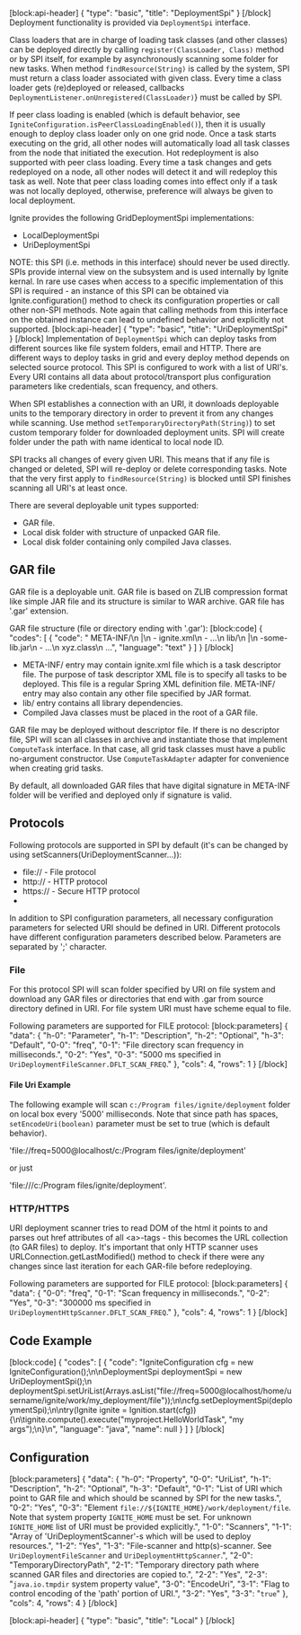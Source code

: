 [block:api-header]
{
  "type": "basic",
  "title": "DeploymentSpi"
}
[/block]
Deployment functionality is provided via `DeploymentSpi` interface.

Class loaders that are in charge of loading task classes (and other classes) can be deployed directly by calling `register(ClassLoader, Class)` method or by SPI itself, for example by asynchronously scanning some folder for new tasks. When method `findResource(String)` is called by the system, SPI must return a class loader associated with given class. Every time a class loader gets (re)deployed or released, callbacks `DeploymentListener.onUnregistered(ClassLoader)`} must be called by SPI.

If peer class loading is enabled (which is default behavior, see `IgniteConfiguration.isPeerClassLoadingEnabled()`), then it is usually enough to deploy class loader only on one grid node. Once a task starts executing on the grid, all other nodes will automatically load all task classes from the node that initiated the execution. Hot redeployment is also supported with peer class loading. Every time a task changes and gets redeployed on a node, all other nodes will detect it and will redeploy this task as well. Note that peer class loading comes into effect only if a task was not locally deployed, otherwise, preference will always be given to local deployment.

Ignite provides the following GridDeploymentSpi implementations:
  * LocalDeploymentSpi
  * UriDeploymentSpi

NOTE: this SPI (i.e. methods in this interface) should never be used directly. SPIs provide internal view on the subsystem and is used internally by Ignite kernal. In rare use cases when access to a specific implementation of this SPI is required - an instance of this SPI can be obtained via Ignite.configuration() method to check its configuration properties or call other non-SPI methods. Note again that calling methods from this interface on the obtained instance can lead to undefined behavior and explicitly not supported.
[block:api-header]
{
  "type": "basic",
  "title": "UriDeploymentSpi"
}
[/block]
Implementation of `DeploymentSpi` which can deploy tasks from different sources like file system folders, email and HTTP. There are different ways to deploy tasks in grid and every deploy method depends on selected source protocol. This SPI is configured to work with a list of URI's. Every URI contains all data about protocol/transport plus configuration parameters like credentials, scan frequency, and others.

When SPI establishes a connection with an URI, it downloads deployable units to the temporary directory in order to prevent it from any changes while scanning. Use method `setTemporaryDirectoryPath(String)`) to set custom temporary folder for downloaded deployment units. SPI will create folder under the path with name identical to local node ID.

SPI tracks all changes of every given URI. This means that if any file is changed or deleted, SPI will re-deploy or delete corresponding tasks. Note that the very first apply to `findResource(String)` is blocked until SPI finishes scanning all URI's at least once.

There are several deployable unit types supported:
  * GAR file.
  * Local disk folder with structure of unpacked GAR file.
  * Local disk folder containing only compiled Java classes.

## GAR file
GAR file is a deployable unit. GAR file is based on ZLIB compression format like simple JAR file and its structure is similar to WAR archive. GAR file has '.gar' extension.

GAR file structure (file or directory ending with '.gar'):
[block:code]
{
  "codes": [
    {
      "code": "      META-INF/\n              |\n               - ignite.xml\n               - ...\n      lib/\n         |\n          -some-lib.jar\n          - ...\n      xyz.class\n      ...",
      "language": "text"
    }
  ]
}
[/block]
  * META-INF/ entry may contain ignite.xml file which is a task descriptor file. The purpose of task descriptor XML file is to specify all tasks to be deployed. This file is a regular Spring XML definition file. META-INF/ entry may also contain any other file specified by JAR format.
  * lib/ entry contains all library dependencies.
  * Compiled Java classes must be placed in the root of a GAR file.

GAR file may be deployed without descriptor file. If there is no descriptor file, SPI will scan all classes in archive and instantiate those that implement `ComputeTask` interface. In that case, all grid task classes must have a public no-argument constructor. Use `ComputeTaskAdapter` adapter for convenience when creating grid tasks.

By default, all downloaded GAR files that have digital signature in META-INF folder will be verified and deployed only if signature is valid.

## Protocols
Following protocols are supported in SPI by default (it's can be changed by using setScanners(UriDeploymentScanner...)):
  * file:// - File protocol
  * http:// - HTTP protocol
  * https:// - Secure HTTP protocol
  * 
In addition to SPI configuration parameters, all necessary configuration parameters for selected URI should be defined in URI. Different protocols have different configuration parameters described below. Parameters are separated by ';' character.

### File
For this protocol SPI will scan folder specified by URI on file system and download any GAR files or directories that end with .gar from source directory defined in URI. For file system URI must have scheme equal to file.

Following parameters are supported for FILE protocol:
[block:parameters]
{
  "data": {
    "h-0": "Parameter",
    "h-1": "Description",
    "h-2": "Optional",
    "h-3": "Default",
    "0-0": "freq",
    "0-1": "File directory scan frequency in milliseconds.",
    "0-2": "Yes",
    "0-3": "5000 ms specified in `UriDeploymentFileScanner.DFLT_SCAN_FREQ`."
  },
  "cols": 4,
  "rows": 1
}
[/block]
#### File Uri Example
The following example will scan `c:/Program files/ignite/deployment` folder on local box every '5000' milliseconds. Note that since path has spaces, `setEncodeUri(boolean)` parameter must be set to true (which is default behavior).

'file://freq=5000@localhost/c:/Program files/ignite/deployment'

or just 

'file:///c:/Program files/ignite/deployment'.

### HTTP/HTTPS
URI deployment scanner tries to read DOM of the html it points to and parses out href attributes of all &lt;a&gt;-tags - this becomes the URL collection (to GAR files) to deploy. It's important that only HTTP scanner uses URLConnection.getLastModified() method to check if there were any changes since last iteration for each GAR-file before redeploying. 

Following parameters are supported for FILE protocol:
[block:parameters]
{
  "data": {
    "0-0": "freq",
    "0-1": "Scan frequency in milliseconds.",
    "0-2": "Yes",
    "0-3": "300000 ms specified in `UriDeploymentHttpScanner.DFLT_SCAN_FREQ`."
  },
  "cols": 4,
  "rows": 1
}
[/block]
## Code Example
[block:code]
{
  "codes": [
    {
      "code": "IgniteConfiguration cfg = new IgniteConfiguration();\n\nDeploymentSpi deploymentSpi = new UriDeploymentSpi();\n        deploymentSpi.setUriList(Arrays.asList(\"file://freq=5000@localhost/home/username/ignite/work/my_deployment/file\"));\n\ncfg.setDeploymentSpi(deploymentSpi);\n\ntry(Ignite ignite = Ignition.start(cfg)) {\n\tignite.compute().execute(\"myproject.HelloWorldTask\", \"my args\");\n}\n",
      "language": "java",
      "name": null
    }
  ]
}
[/block]
## Configuration

[block:parameters]
{
  "data": {
    "h-0": "Property",
    "0-0": "UriList",
    "h-1": "Description",
    "h-2": "Optional",
    "h-3": "Default",
    "0-1": "List of URI which point to GAR file and which should be scanned by SPI for the new tasks.",
    "0-2": "Yes",
    "0-3": "Element `file://${IGNITE_HOME}/work/deployment/file`. Note that system property `IGNITE_HOME` must be set. For unknown `IGNITE_HOME` list of URI must be provided explicitly.",
    "1-0": "Scanners",
    "1-1": "Array of 'UriDeploymentScanner'-s which will be used to deploy resources.",
    "1-2": "Yes",
    "1-3": "File-scanner and http(s)-scanner. See `UriDeploymentFileScanner` and `UriDeploymentHttpScanner`.",
    "2-0": "TemporaryDirectoryPath",
    "2-1": "Temporary directory path where scanned GAR files and directories are copied to.",
    "2-2": "Yes",
    "2-3": "`java.io.tmpdir` system property value",
    "3-0": "EncodeUri",
    "3-1": "Flag to control encoding of the 'path' portion of URI.",
    "3-2": "Yes",
    "3-3": "`true`"
  },
  "cols": 4,
  "rows": 4
}
[/block]

[block:api-header]
{
  "type": "basic",
  "title": "Local"
}
[/block]